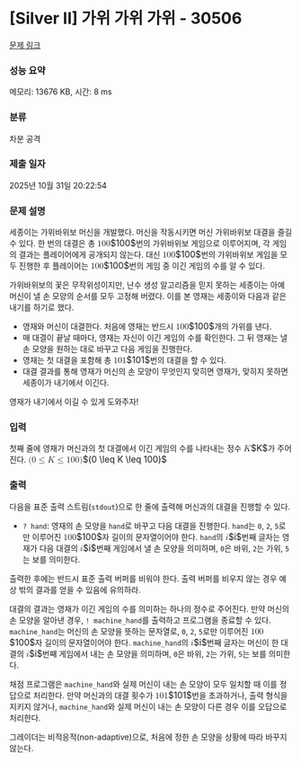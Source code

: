 # [Silver II] 가위 가위 가위 - 30506 

[문제 링크](https://www.acmicpc.net/problem/30506) 

### 성능 요약

메모리: 13676 KB, 시간: 8 ms

### 분류

차분 공격

### 제출 일자

2025년 10월 31일 20:22:54

### 문제 설명

<p>세종이는 가위바위보 머신을 개발했다. 머신을 작동시키면 머신 가위바위보 대결을 즐길 수 있다. 한 번의 대결은 총 <mjx-container class="MathJax" jax="CHTML" style="font-size: 110.3%; position: relative;"><mjx-math class="MJX-TEX" aria-hidden="true"><mjx-mn class="mjx-n"><mjx-c class="mjx-c31"></mjx-c><mjx-c class="mjx-c30"></mjx-c><mjx-c class="mjx-c30"></mjx-c></mjx-mn></mjx-math><mjx-assistive-mml unselectable="on" display="inline"><math xmlns="http://www.w3.org/1998/Math/MathML"><mn>100</mn></math></mjx-assistive-mml><span aria-hidden="true" class="no-mathjax mjx-copytext">$100$</span></mjx-container>번의 가위바위보 게임으로 이루어지며, 각 게임의 결과는 플레이어에게 공개되지 않는다. 대신 <mjx-container class="MathJax" jax="CHTML" style="font-size: 110.3%; position: relative;"><mjx-math class="MJX-TEX" aria-hidden="true"><mjx-mn class="mjx-n"><mjx-c class="mjx-c31"></mjx-c><mjx-c class="mjx-c30"></mjx-c><mjx-c class="mjx-c30"></mjx-c></mjx-mn></mjx-math><mjx-assistive-mml unselectable="on" display="inline"><math xmlns="http://www.w3.org/1998/Math/MathML"><mn>100</mn></math></mjx-assistive-mml><span aria-hidden="true" class="no-mathjax mjx-copytext">$100$</span></mjx-container>번의 가위바위보 게임을 모두 진행한 후 플레이어는 <mjx-container class="MathJax" jax="CHTML" style="font-size: 110.3%; position: relative;"><mjx-math class="MJX-TEX" aria-hidden="true"><mjx-mn class="mjx-n"><mjx-c class="mjx-c31"></mjx-c><mjx-c class="mjx-c30"></mjx-c><mjx-c class="mjx-c30"></mjx-c></mjx-mn></mjx-math><mjx-assistive-mml unselectable="on" display="inline"><math xmlns="http://www.w3.org/1998/Math/MathML"><mn>100</mn></math></mjx-assistive-mml><span aria-hidden="true" class="no-mathjax mjx-copytext">$100$</span></mjx-container>번의 게임 중 이긴 게임의 수를 알 수 있다.</p>

<p>가위바위보의 꽃은 무작위성이지만, 난수 생성 알고리즘을 믿지 못하는 세종이는 아예 머신이 낼 손 모양의 순서를 모두 고정해 버렸다. 이를 본 영재는 세종이와 다음과 같은 내기를 하기로 했다.</p>

<ul>
	<li>영재와 머신이 대결한다. 처음에 영재는 반드시 <mjx-container class="MathJax" jax="CHTML" style="font-size: 110.3%; position: relative;"><mjx-math class="MJX-TEX" aria-hidden="true"><mjx-mn class="mjx-n"><mjx-c class="mjx-c31"></mjx-c><mjx-c class="mjx-c30"></mjx-c><mjx-c class="mjx-c30"></mjx-c></mjx-mn></mjx-math><mjx-assistive-mml unselectable="on" display="inline"><math xmlns="http://www.w3.org/1998/Math/MathML"><mn>100</mn></math></mjx-assistive-mml><span aria-hidden="true" class="no-mathjax mjx-copytext">$100$</span></mjx-container>개의 가위를 낸다.</li>
	<li>매 대결이 끝날 때마다, 영재는 자신이 이긴 게임의 수를 확인한다. 그 뒤 영재는 낼 손 모양을 원하는 대로 바꾸고 다음 게임을 진행한다.</li>
	<li>영재는 첫 대결을 포함해 총 <mjx-container class="MathJax" jax="CHTML" style="font-size: 110.3%; position: relative;"><mjx-math class="MJX-TEX" aria-hidden="true"><mjx-mn class="mjx-n"><mjx-c class="mjx-c31"></mjx-c><mjx-c class="mjx-c30"></mjx-c><mjx-c class="mjx-c31"></mjx-c></mjx-mn></mjx-math><mjx-assistive-mml unselectable="on" display="inline"><math xmlns="http://www.w3.org/1998/Math/MathML"><mn>101</mn></math></mjx-assistive-mml><span aria-hidden="true" class="no-mathjax mjx-copytext">$101$</span></mjx-container>번의 대결을 할 수 있다.</li>
	<li>대결 결과를 통해 영재가 머신의 손 모양이 무엇인지 맞히면 영재가, 맞히지 못하면 세종이가 내기에서 이긴다.</li>
</ul>

<p>영재가 내기에서 이길 수 있게 도와주자!</p>

### 입력 

 <p>첫째 줄에 영재가 머신과의 첫 대결에서 이긴 게임의 수를 나타내는 정수 <mjx-container class="MathJax" jax="CHTML" style="font-size: 110.3%; position: relative;"><mjx-math class="MJX-TEX" aria-hidden="true"><mjx-mi class="mjx-i"><mjx-c class="mjx-c1D43E TEX-I"></mjx-c></mjx-mi></mjx-math><mjx-assistive-mml unselectable="on" display="inline"><math xmlns="http://www.w3.org/1998/Math/MathML"><mi>K</mi></math></mjx-assistive-mml><span aria-hidden="true" class="no-mathjax mjx-copytext">$K$</span></mjx-container>가 주어진다. <mjx-container class="MathJax" jax="CHTML" style="font-size: 110.3%; position: relative;"><mjx-math class="MJX-TEX" aria-hidden="true"><mjx-mo class="mjx-n"><mjx-c class="mjx-c28"></mjx-c></mjx-mo><mjx-mn class="mjx-n"><mjx-c class="mjx-c30"></mjx-c></mjx-mn><mjx-mo class="mjx-n" space="4"><mjx-c class="mjx-c2264"></mjx-c></mjx-mo><mjx-mi class="mjx-i" space="4"><mjx-c class="mjx-c1D43E TEX-I"></mjx-c></mjx-mi><mjx-mo class="mjx-n" space="4"><mjx-c class="mjx-c2264"></mjx-c></mjx-mo><mjx-mn class="mjx-n" space="4"><mjx-c class="mjx-c31"></mjx-c><mjx-c class="mjx-c30"></mjx-c><mjx-c class="mjx-c30"></mjx-c></mjx-mn><mjx-mo class="mjx-n"><mjx-c class="mjx-c29"></mjx-c></mjx-mo></mjx-math><mjx-assistive-mml unselectable="on" display="inline"><math xmlns="http://www.w3.org/1998/Math/MathML"><mo stretchy="false">(</mo><mn>0</mn><mo>≤</mo><mi>K</mi><mo>≤</mo><mn>100</mn><mo stretchy="false">)</mo></math></mjx-assistive-mml><span aria-hidden="true" class="no-mathjax mjx-copytext">$(0 \leq K \leq 100)$</span> </mjx-container></p>

### 출력 

 <p>다음을 표준 출력 스트림(<code>stdout</code>)으로 한 줄에 출력해 머신과의 대결을 진행할 수 있다.</p>

<ul>
	<li><code>? hand</code>: 영재의 손 모양을 <code>hand</code>로 바꾸고 다음 대결을 진행한다. <code>hand</code>는 <code>0</code>, <code>2</code>, <code>5</code>로만 이루어진 <mjx-container class="MathJax" jax="CHTML" style="font-size: 110.3%; position: relative;"><mjx-math class="MJX-TEX" aria-hidden="true"><mjx-mn class="mjx-n"><mjx-c class="mjx-c31"></mjx-c><mjx-c class="mjx-c30"></mjx-c><mjx-c class="mjx-c30"></mjx-c></mjx-mn></mjx-math><mjx-assistive-mml unselectable="on" display="inline"><math xmlns="http://www.w3.org/1998/Math/MathML"><mn>100</mn></math></mjx-assistive-mml><span aria-hidden="true" class="no-mathjax mjx-copytext">$100$</span></mjx-container>자 길이의 문자열이어야 한다. <code>hand</code>의 <mjx-container class="MathJax" jax="CHTML" style="font-size: 110.3%; position: relative;"><mjx-math class="MJX-TEX" aria-hidden="true"><mjx-mi class="mjx-i"><mjx-c class="mjx-c1D456 TEX-I"></mjx-c></mjx-mi></mjx-math><mjx-assistive-mml unselectable="on" display="inline"><math xmlns="http://www.w3.org/1998/Math/MathML"><mi>i</mi></math></mjx-assistive-mml><span aria-hidden="true" class="no-mathjax mjx-copytext">$i$</span></mjx-container>번째 글자는 영재가 다음 대결의 <mjx-container class="MathJax" jax="CHTML" style="font-size: 110.3%; position: relative;"><mjx-math class="MJX-TEX" aria-hidden="true"><mjx-mi class="mjx-i"><mjx-c class="mjx-c1D456 TEX-I"></mjx-c></mjx-mi></mjx-math><mjx-assistive-mml unselectable="on" display="inline"><math xmlns="http://www.w3.org/1998/Math/MathML"><mi>i</mi></math></mjx-assistive-mml><span aria-hidden="true" class="no-mathjax mjx-copytext">$i$</span></mjx-container>번째 게임에서 낼 손 모양을 의미하며, <code>0</code>은 바위, <code>2</code>는 가위, <code>5</code>는 보를 의미한다.</li>
</ul>

<p>출력한 후에는 반드시 표준 출력 버퍼를 비워야 한다. 출력 버퍼를 비우지 않는 경우 예상 밖의 결과를 얻을 수 있음에 유의하라.</p>

<p>대결의 결과는 영재가 이긴 게임의 수를 의미하는 하나의 정수로 주어진다. 만약 머신의 손 모양을 알아낸 경우, <code>! machine_hand</code>를 출력하고 프로그램을 종료할 수 있다. <code>machine_hand</code>는 머신의 손 모양을 뜻하는 문자열로, <code>0</code>, <code>2</code>, <code>5</code>로만 이루어진 <mjx-container class="MathJax" jax="CHTML" style="font-size: 110.3%; position: relative;"><mjx-math class="MJX-TEX" aria-hidden="true"><mjx-mn class="mjx-n"><mjx-c class="mjx-c31"></mjx-c><mjx-c class="mjx-c30"></mjx-c><mjx-c class="mjx-c30"></mjx-c></mjx-mn></mjx-math><mjx-assistive-mml unselectable="on" display="inline"><math xmlns="http://www.w3.org/1998/Math/MathML"><mn>100</mn></math></mjx-assistive-mml><span aria-hidden="true" class="no-mathjax mjx-copytext">$100$</span></mjx-container>자 길이의 문자열이어야 한다. <code>machine_hand</code>의 <mjx-container class="MathJax" jax="CHTML" style="font-size: 110.3%; position: relative;"><mjx-math class="MJX-TEX" aria-hidden="true"><mjx-mi class="mjx-i"><mjx-c class="mjx-c1D456 TEX-I"></mjx-c></mjx-mi></mjx-math><mjx-assistive-mml unselectable="on" display="inline"><math xmlns="http://www.w3.org/1998/Math/MathML"><mi>i</mi></math></mjx-assistive-mml><span aria-hidden="true" class="no-mathjax mjx-copytext">$i$</span></mjx-container>번째 글자는 머신이 한 대결의 <mjx-container class="MathJax" jax="CHTML" style="font-size: 110.3%; position: relative;"><mjx-math class="MJX-TEX" aria-hidden="true"><mjx-mi class="mjx-i"><mjx-c class="mjx-c1D456 TEX-I"></mjx-c></mjx-mi></mjx-math><mjx-assistive-mml unselectable="on" display="inline"><math xmlns="http://www.w3.org/1998/Math/MathML"><mi>i</mi></math></mjx-assistive-mml><span aria-hidden="true" class="no-mathjax mjx-copytext">$i$</span></mjx-container>번째 게임에서 내는 손 모양을 의미하며, <code>0</code>은 바위, <code>2</code>는 가위, <code>5</code>는 보를 의미한다.</p>

<p>채점 프로그램은 <code>machine_hand</code>와 실제 머신이 내는 손 모양이 모두 일치할 때 이를 정답으로 처리한다. 만약 머신과의 대결 횟수가 <mjx-container class="MathJax" jax="CHTML" style="font-size: 110.3%; position: relative;"><mjx-math class="MJX-TEX" aria-hidden="true"><mjx-mn class="mjx-n"><mjx-c class="mjx-c31"></mjx-c><mjx-c class="mjx-c30"></mjx-c><mjx-c class="mjx-c31"></mjx-c></mjx-mn></mjx-math><mjx-assistive-mml unselectable="on" display="inline"><math xmlns="http://www.w3.org/1998/Math/MathML"><mn>101</mn></math></mjx-assistive-mml><span aria-hidden="true" class="no-mathjax mjx-copytext">$101$</span></mjx-container>번을 초과하거나, 출력 형식을 지키지 않거나, <code>machine_hand</code>와 실제 머신이 내는 손 모양이 다른 경우 이를 오답으로 처리한다.</p>

<p>그레이더는 비적응적(non-adaptive)으로, 처음에 정한 손 모양을 상황에 따라 바꾸지 않는다.</p>

